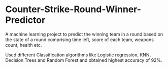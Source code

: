 # Counter-Strike-Round-Winner-Predictor
A machine learning project to predict the winning team in a round based on the state of a round comprising time left, score of each team, weapons count, health etc.


Used different Classification algorithms like Logistic regression, KNN, Decision Trees and Random Forest and obtained highest accuracy of 92%.
